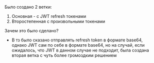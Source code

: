 Было создано 2 ветки:
  1. Основная - с JWT refresh токенами
  2. Второстепенная с произвольными токенами


Зачем это было сделано?
- В тз было сказано отправлять refresh token в формате base64, однако JWT сам по себе в формате base64, но на случай, если ожидалось, что JWT в данном случае не подходит, была создана вторая ветка с чуть более громоздким решением
